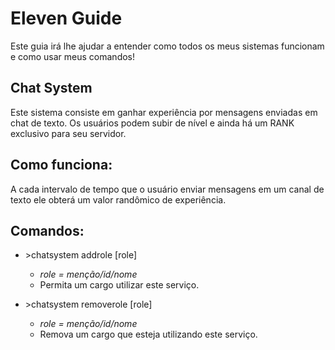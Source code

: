 # Eleven Guide

Este guia irá lhe ajudar a entender como todos os meus sistemas funcionam e como usar meus comandos!

## Chat System

Este sistema consiste em ganhar experiência por mensagens enviadas em chat de texto. Os usuários podem subir de nível e ainda há um RANK exclusivo para seu servidor.

## Como funciona:

A cada intervalo de tempo que o usuário enviar mensagens em um canal de texto ele obterá um valor randômico de experiência.

## Comandos:

- \>chatsystem addrole [role] 
  - _role = menção/id/nome_
  - Permita um cargo utilizar este serviço.

- \>chatsystem removerole [role]
  - _role = menção/id/nome_
  - Remova um cargo que esteja utilizando este serviço.
